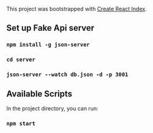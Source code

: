 This project was bootstrapped with [Create React Index](https://github.com/facebook/create-react-app).

## Set up Fake Api server
### `npm install -g json-server`
### `cd server`
### `json-server --watch db.json -d -p 3001`

## Available Scripts

In the project directory, you can run:

### `npm start`

